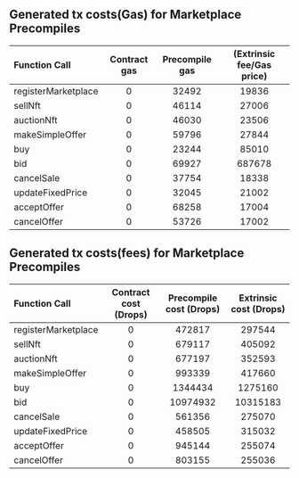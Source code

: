 ## Generated tx costs(Gas) for Marketplace Precompiles

| Function Call       | Contract gas | Precompile gas | (Extrinsic fee/Gas price) |
|:--------------------|:------------:|:--------------:|:-------------------------:|
| registerMarketplace |      0       |     32492      |           19836           |
| sellNft             |      0       |     46114      |           27006           |
| auctionNft          |      0       |     46030      |           23506           |
| makeSimpleOffer     |      0       |     59796      |           27844           |
| buy                 |      0       |     23244      |           85010           |
| bid                 |      0       |     69927      |          687678           |
| cancelSale          |      0       |     37754      |           18338           |
| updateFixedPrice    |      0       |     32045      |           21002           |
| acceptOffer         |      0       |     68258      |           17004           |
| cancelOffer         |      0       |     53726      |           17002           |


## Generated tx costs(fees) for Marketplace Precompiles

| Function Call       | Contract cost (Drops) | Precompile cost (Drops) | Extrinsic cost (Drops) |
|:--------------------|:---------------------:|:-----------------------:|:----------------------:|
| registerMarketplace |           0           |         472817          |         297544         |
| sellNft             |           0           |         679117          |         405092         |
| auctionNft          |           0           |         677197          |         352593         |
| makeSimpleOffer     |           0           |         993339          |         417660         |
| buy                 |           0           |         1344434         |        1275160         |
| bid                 |           0           |        10974932         |        10315183        |
| cancelSale          |           0           |         561356          |         275070         |
| updateFixedPrice    |           0           |         458505          |         315032         |
| acceptOffer         |           0           |         945144          |         255074         |
| cancelOffer         |           0           |         803155          |         255036         |
